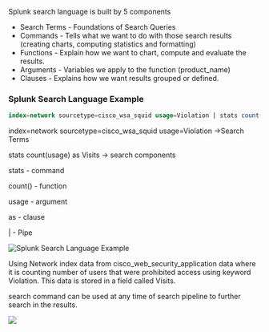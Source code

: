 Splunk search language is built by 5 components

- Search Terms - Foundations of Search Queries
- Commands - Tells what we want to do with those search results (creating charts, computing statistics and formatting)
- Functions - Explain how we want to chart, compute and evaluate the results.
- Arguments - Variables we apply to the function (product_name)
- Clauses - Explains how we want results grouped or defined.

### Splunk Search Language Example

```SQL
index=network sourcetype=cisco_wsa_squid usage=Violation | stats count(usage) as Visits
```

index=network sourcetype=cisco_wsa_squid usage=Violation ->Search Terms

stats count(usage) as Visits -> search components

stats - command

count() - function

usage - argument

as - clause

| - Pipe

![Splunk Search Language Example](Splunk_search_language_example.png)


Using Network index data from cisco_web_security_application data where it is counting number of users that were prohibited access using keyword Violation. This data is stored in a field called Visits.

search command can be used at any time of search pipeline to further search in the results.

![](search_pipeline_search.png)